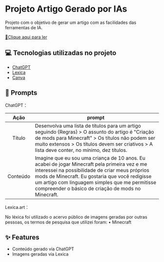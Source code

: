 # Projeto Artigo Gerado por IAs
Projeto com o objetivo de gerar um artigo com as facilidades das ferramentas de IA. 

<a href="[https://github.com/Kaic-Furushima/eBook-EletricidadeVermelha-DIO/blob/main/output/Eletricidade%20Vermelha.pdf](https://github.com/Kaic-Furushima/Artigo-IA-DIO/blob/main/artigo/artigo.md)" title="View now"> 📕Clique aqui para ler</a>

## 💻 Tecnologias utilizadas no projeto

- [ChatGPT](https://chat.openai.com/) 
- [Lexica](lexica.art)
- [Canva](https://www.canva.com)

## 🧠 Prompts

ChatGPT：

|   Ação   | prompt                                                                                                                                                                                                                                                                         |
| :------: | ------------------------------------------------------------------------------------------------------------------------------------------------------------------------------------------------------------------------------------------------------------------------------ |
|  Título  | Desenvolva uma lista de títulos para um artigo seguindo {Regras} > O assunto do artigo é "Criação de mods para Minecraft" > Os títulos não podem ser muito extensos > Os títulos devem ser criativos > A lista deve conter, no mínimo, dez títulos.|
| Conteúdo | Imagine que eu sou uma criança de 10 anos. Eu acabei de jogar Minecraft pela primeira vez e me interessei na possibilidade de criar meus próprios mods de Minecraft. Eu gostaria que você redigisse um artigo com linguagem simples que me permitisse compreender o básico de criação de mods no Minecraft.|

Lexica.art：

No léxica foi utilizado o acervo público de imagens geradas por outras pessoas, os termos de pesquisa que utilizei foram:
• Minecraft

## ✨ Features

- Conteúdo gerado via ChatGPT
- Imagens geradas via Lexica
